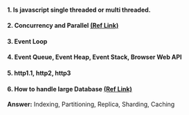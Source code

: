 #### 1. Is javascript single threaded or multi threaded.
#### 2. Concurrency and Parallel [(Ref Link)](https://www.youtube.com/watch?v=ENc_sLdUlFE)
#### 3. Event Loop
#### 4. Event Queue, Event Heap, Event Stack, Browser Web API

#### 5. http1.1, http2, http3

#### 6. How to handle large Database [(Ref Link)](https://gist.github.com/opensrc0/3d6afc7935dcbb3b63262274aae413aa)
**Answer:** Indexing, Partitioning, Replica, Sharding, Caching


